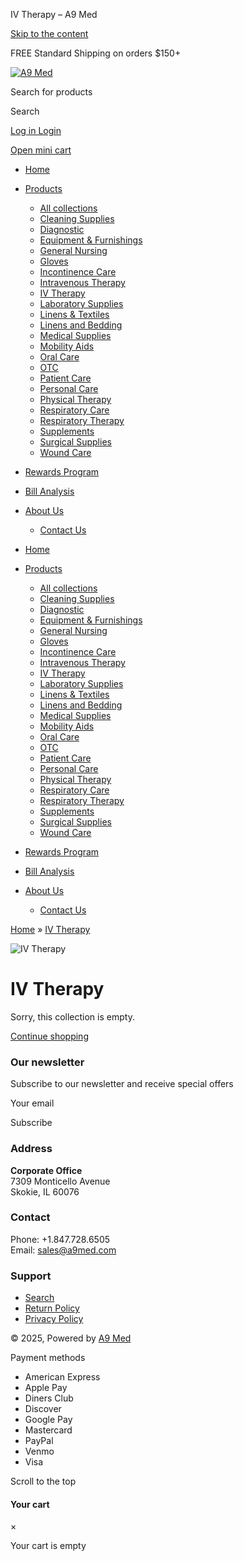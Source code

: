 IV Therapy
– A9 Med


[Skip to the content](#MainContent)


FREE Standard Shipping on orders $150+

[![A9 Med](//instamartmedical.com/cdn/shop/files/instamart-pulse-logo.png?v=1729550345&width=180)](/)

Search for products





Search

[Log in
Login](/account/login)

[Open mini cart](/cart)

* [Home](/)
* [Products](/collections)

  + [All collections](/collections)
  + [Cleaning Supplies](/collections/housekeeping)
  + [Diagnostic](/collections/diagnostic)
  + [Equipment & Furnishings](/collections/equipment-furnishings)
  + [General Nursing](/collections/general-nursing)
  + [Gloves](/collections/gloves)
  + [Incontinence Care](/collections/incontinence)
  + [Intravenous Therapy](/collections/intravenous-therapy)
  + [IV Therapy](/collections/i-v-therapy)
  + [Laboratory Supplies](/collections/laboratory-supplies)
  + [Linens & Textiles](/collections/linens-textiles)
  + [Linens and Bedding](/collections/linens-and-bedding)
  + [Medical Supplies](/collections/medical-supplies)
  + [Mobility Aids](/collections/mobility-aids)
  + [Oral Care](/collections/oral-care)
  + [OTC](/collections/otc)
  + [Patient Care](/collections/patient-care)
  + [Personal Care](/collections/personal-care)
  + [Physical Therapy](/collections/physical-therapy)
  + [Respiratory Care](/collections/respiratory-care)
  + [Respiratory Therapy](/collections/respiratory-therapy)
  + [Supplements](/collections/supplements)
  + [Surgical Supplies](/collections/surgical-supplies)
  + [Wound Care](/collections/wound-care)
* [Rewards Program](/pages/rewards-program)
* [Bill Analysis](https://calendar.app.google/9CuTwPsXiLFi5YVd8)
* [About Us](/pages/about-us)

  + [Contact Us](/pages/contact)

* [Home](/)
* [Products](/collections)
  + [All collections](/collections)
  + [Cleaning Supplies](/collections/housekeeping)
  + [Diagnostic](/collections/diagnostic)
  + [Equipment & Furnishings](/collections/equipment-furnishings)
  + [General Nursing](/collections/general-nursing)
  + [Gloves](/collections/gloves)
  + [Incontinence Care](/collections/incontinence)
  + [Intravenous Therapy](/collections/intravenous-therapy)
  + [IV Therapy](/collections/i-v-therapy)
  + [Laboratory Supplies](/collections/laboratory-supplies)
  + [Linens & Textiles](/collections/linens-textiles)
  + [Linens and Bedding](/collections/linens-and-bedding)
  + [Medical Supplies](/collections/medical-supplies)
  + [Mobility Aids](/collections/mobility-aids)
  + [Oral Care](/collections/oral-care)
  + [OTC](/collections/otc)
  + [Patient Care](/collections/patient-care)
  + [Personal Care](/collections/personal-care)
  + [Physical Therapy](/collections/physical-therapy)
  + [Respiratory Care](/collections/respiratory-care)
  + [Respiratory Therapy](/collections/respiratory-therapy)
  + [Supplements](/collections/supplements)
  + [Surgical Supplies](/collections/surgical-supplies)
  + [Wound Care](/collections/wound-care)
* [Rewards Program](/pages/rewards-program)
* [Bill Analysis](https://calendar.app.google/9CuTwPsXiLFi5YVd8)
* [About Us](/pages/about-us)
  + [Contact Us](/pages/contact)




[Home](/)
»
[IV Therapy](/collections/i-v-therapy)

![IV Therapy](//instamartmedical.com/cdn/shop/collections/IMG_1290011911.jpg?v=1728059846&width=2000)

IV Therapy
==========

Sorry, this collection is empty.

[Continue shopping](/collections/all)




### Our newsletter

Subscribe to our newsletter and receive special offers

Your email

Subscribe

### Address

**Corporate Office**  
7309 Monticello Avenue  
Skokie, IL 60076

### Contact

Phone: +1.847.728.6505  
Email: sales@a9med.com

### Support

* [Search](/search)
* [Return Policy](/pages/return-policy)
* [Privacy Policy](/pages/privacy-policy)

© 2025, Powered by [A9 Med](/)

Payment methods

* American Express
* Apple Pay
* Diners Club
* Discover
* Google Pay
* Mastercard
* PayPal
* Venmo
* Visa

Scroll to the top










#### Your cart

×

Your cart is empty